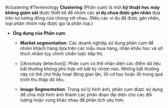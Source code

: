 #clustering #Terminology 
**Clustering** (Phân cụm) là một **kỹ thuật học máy không giám sát** được thiết kế để nhóm các **ví dụ chưa được gán nhãn** dựa trên sự tương đồng của chúng với nhau. (Nếu các ví dụ đã được gán nhãn, loại phân nhóm này được gọi là phân loại.)

- **Ứng dụng của Phân cụm**:
  - **Market segmentation**: Các doanh nghiệp sử dụng phân cụm để nhóm khách hàng dựa trên các mẫu mua hàng, nhân khẩu học và sở thích nhằm tùy chỉnh chiến lược tiếp thị.
  
  - [[Anomaly detection]]: Phân cụm có thể nhận diện các điểm dữ liệu bất thường không phù hợp với bất kỳ nhóm nào. Những bất thường này có thể cho thấy hoạt động gian lận, lỗi cơ học hoặc lỗi trong quá trình thu thập dữ liệu.
  
  - **Image Segmentation**: Trong xử lý hình ảnh, phân cụm được sử dụng để chia một hình ảnh thành các phân đoạn đại diện cho các đối tượng hoặc vùng khác nhau để phân tích sâu hơn.